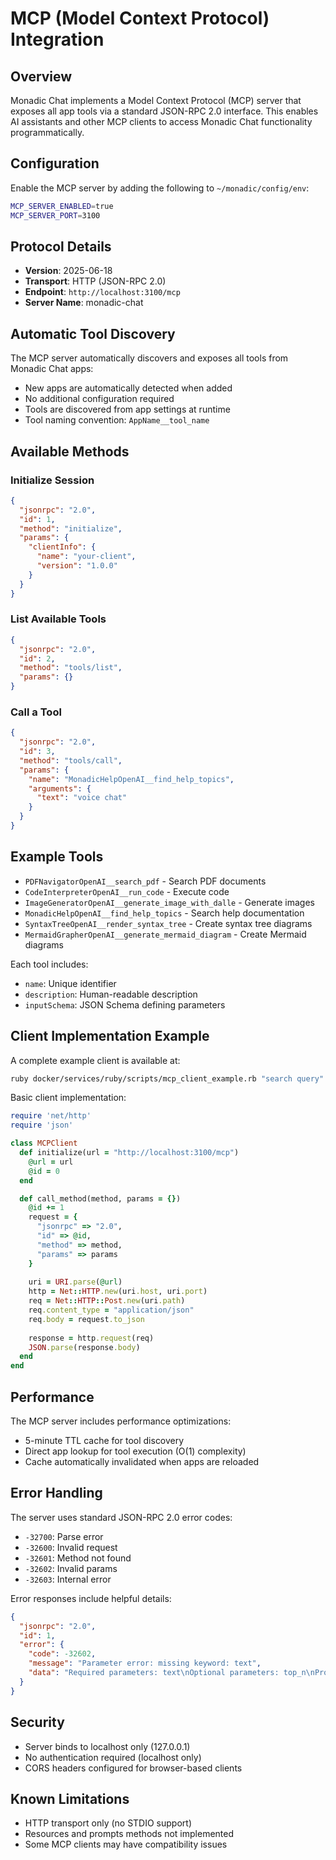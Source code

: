 # MCP (Model Context Protocol) Integration

## Overview

Monadic Chat implements a Model Context Protocol (MCP) server that exposes all app tools via a standard JSON-RPC 2.0 interface. This enables AI assistants and other MCP clients to access Monadic Chat functionality programmatically.

## Configuration

Enable the MCP server by adding the following to `~/monadic/config/env`:

```bash
MCP_SERVER_ENABLED=true
MCP_SERVER_PORT=3100
```

## Protocol Details

- **Version**: 2025-06-18
- **Transport**: HTTP (JSON-RPC 2.0)
- **Endpoint**: `http://localhost:3100/mcp`
- **Server Name**: monadic-chat

## Automatic Tool Discovery

The MCP server automatically discovers and exposes all tools from Monadic Chat apps:

- New apps are automatically detected when added
- No additional configuration required
- Tools are discovered from app settings at runtime
- Tool naming convention: `AppName__tool_name`

## Available Methods

### Initialize Session
```json
{
  "jsonrpc": "2.0",
  "id": 1,
  "method": "initialize",
  "params": {
    "clientInfo": {
      "name": "your-client",
      "version": "1.0.0"
    }
  }
}
```

### List Available Tools
```json
{
  "jsonrpc": "2.0",
  "id": 2,
  "method": "tools/list",
  "params": {}
}
```

### Call a Tool
```json
{
  "jsonrpc": "2.0",
  "id": 3,
  "method": "tools/call",
  "params": {
    "name": "MonadicHelpOpenAI__find_help_topics",
    "arguments": {
      "text": "voice chat"
    }
  }
}
```

## Example Tools

- `PDFNavigatorOpenAI__search_pdf` - Search PDF documents
- `CodeInterpreterOpenAI__run_code` - Execute code
- `ImageGeneratorOpenAI__generate_image_with_dalle` - Generate images
- `MonadicHelpOpenAI__find_help_topics` - Search help documentation
- `SyntaxTreeOpenAI__render_syntax_tree` - Create syntax tree diagrams
- `MermaidGrapherOpenAI__generate_mermaid_diagram` - Create Mermaid diagrams

Each tool includes:
- `name`: Unique identifier
- `description`: Human-readable description
- `inputSchema`: JSON Schema defining parameters

## Client Implementation Example

A complete example client is available at:
```bash
ruby docker/services/ruby/scripts/mcp_client_example.rb "search query"
```

Basic client implementation:
```ruby
require 'net/http'
require 'json'

class MCPClient
  def initialize(url = "http://localhost:3100/mcp")
    @url = url
    @id = 0
  end

  def call_method(method, params = {})
    @id += 1
    request = {
      "jsonrpc" => "2.0",
      "id" => @id,
      "method" => method,
      "params" => params
    }
    
    uri = URI.parse(@url)
    http = Net::HTTP.new(uri.host, uri.port)
    req = Net::HTTP::Post.new(uri.path)
    req.content_type = "application/json"
    req.body = request.to_json
    
    response = http.request(req)
    JSON.parse(response.body)
  end
end
```

## Performance

The MCP server includes performance optimizations:
- 5-minute TTL cache for tool discovery
- Direct app lookup for tool execution (O(1) complexity)
- Cache automatically invalidated when apps are reloaded

## Error Handling

The server uses standard JSON-RPC 2.0 error codes:
- `-32700`: Parse error
- `-32600`: Invalid request
- `-32601`: Method not found
- `-32602`: Invalid params
- `-32603`: Internal error

Error responses include helpful details:
```json
{
  "jsonrpc": "2.0",
  "id": 1,
  "error": {
    "code": -32602,
    "message": "Parameter error: missing keyword: text",
    "data": "Required parameters: text\nOptional parameters: top_n\nProvided parameters: query"
  }
}
```

## Security

- Server binds to localhost only (127.0.0.1)
- No authentication required (localhost only)
- CORS headers configured for browser-based clients

## Known Limitations

- HTTP transport only (no STDIO support)
- Resources and prompts methods not implemented
- Some MCP clients may have compatibility issues